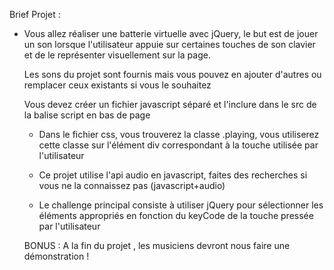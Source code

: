 Brief Projet :

- Vous allez réaliser une batterie virtuelle avec jQuery, 
 le but est de jouer un son lorsque l'utilisateur appuie sur
 certaines touches de son clavier et de le représenter visuellement sur la page.

  Les sons du projet sont fournis mais vous pouvez en ajouter d'autres 
  ou remplacer ceux existants si vous le souhaitez

  Vous devez créer un fichier javascript séparé 
  et l'inclure dans le src de la balise script en bas de page

  - Dans le fichier css, vous trouverez la classe .playing, 
  vous utiliserez cette classe sur l'élément div correspondant
  à la touche utilisée par l'utilisateur

  - Ce projet utilise l'api audio en javascript, 
  faites des recherches si vous ne la connaissez pas (javascript+audio)

  - Le challenge principal consiste à utiliser jQuery 
  pour sélectionner les éléments appropriés en fonction du keyCode
  de la touche pressée par l'utilisateur


  BONUS : A la fin du projet , les musiciens devront nous faire une démonstration !